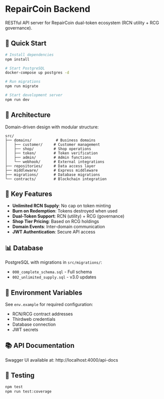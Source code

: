 # RepairCoin Backend

RESTful API server for RepairCoin dual-token ecosystem (RCN utility + RCG governance).

## 🚀 Quick Start

```bash
# Install dependencies
npm install

# Start PostgreSQL
docker-compose up postgres -d

# Run migrations
npm run migrate

# Start development server
npm run dev
```

## 📁 Architecture

Domain-driven design with modular structure:

```
src/
├── domains/           # Business domains
│   ├── customer/     # Customer management
│   ├── shop/         # Shop operations
│   ├── token/        # Token verification
│   ├── admin/        # Admin functions
│   └── webhook/      # External integrations
├── repositories/     # Data access layer
├── middleware/       # Express middleware
├── migrations/       # Database migrations
└── contracts/        # Blockchain integration
```

## 🔧 Key Features

- **Unlimited RCN Supply**: No cap on token minting
- **Burn on Redemption**: Tokens destroyed when used
- **Dual-Token Support**: RCN (utility) + RCG (governance)
- **Shop Tier Pricing**: Based on RCG holdings
- **Domain Events**: Inter-domain communication
- **JWT Authentication**: Secure API access

## 📊 Database

PostgreSQL with migrations in `src/migrations/`:
- `000_complete_schema.sql` - Full schema
- `002_unlimited_supply.sql` - v3.0 updates

## 🔐 Environment Variables

See `env.example` for required configuration:
- RCN/RCG contract addresses
- Thirdweb credentials
- Database connection
- JWT secrets

## 📚 API Documentation

Swagger UI available at: http://localhost:4000/api-docs

## 🧪 Testing

```bash
npm test
npm run test:coverage
```